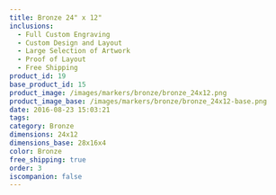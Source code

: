 ```yaml
---
title: Bronze 24" x 12"
inclusions:
  - Full Custom Engraving
  - Custom Design and Layout
  - Large Selection of Artwork
  - Proof of Layout
  - Free Shipping
product_id: 19
base_product_id: 15
product_image: /images/markers/bronze/bronze_24x12.png
product_image_base: /images/markers/bronze/bronze_24x12-base.png
date: 2016-08-23 15:03:21
tags: 
category: Bronze
dimensions: 24x12
dimensions_base: 28x16x4
color: Bronze
free_shipping: true
order: 3
iscompanion: false
---
```

